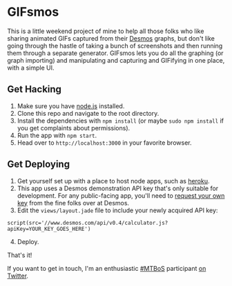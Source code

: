 GIFsmos
=======

This is a little weekend project of mine to help all those folks who like sharing animated GIFs captured from
their [Desmos](https://www.desmos.com/) graphs, but don't like going through the hastle of taking a bunch
of screenshots and then running them through a separate generator.  GIFsmos lets you do all the graphing
(or graph importing) and manipulating and capturing and GIFifying in one place, with a simple UI.

Get Hacking
-----------

1. Make sure you have [node.js](http://nodejs.org/) installed.
2. Clone this repo and navigate to the root directory.
3. Install the dependencies with `npm install` (or maybe `sudo npm install` if you get complaints about permissions).
4. Run the app with `npm start`.
5. Head over to `http://localhost:3000` in your favorite browser.

Get Deploying
-------------

1. Get yourself set up with a place to host node apps, such as [heroku](https://devcenter.heroku.com/articles/getting-started-with-nodejs#introduction).
2. This app uses a Desmos demonstration API key that's only suitable for development. For any public-facing app, you'll need to [request your own key](https://www.desmos.com/api/v0.4/docs/#document-api-keys) from the fine folks over at Desmos.
3. Edit the `views/layout.jade` file to include your newly acquired API key:
```jade
script(src='//www.desmos.com/api/v0.4/calculator.js?apiKey=YOUR_KEY_GOES_HERE')
```
4. Deploy.

That's it!

If you want to get in touch, I'm an enthusiastic [#MTBoS](https://twitter.com/search?q=%23mtbos&src=typd) participant [on Twitter](https://twitter.com/lustomatical).
